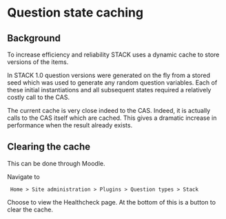# Question state caching

## Background ##

To increase efficiency and reliability STACK uses a dynamic cache to store versions of the items.

In STACK 1.0 question versions were generated on the fly from a stored seed which was used to
generate any random question variables.  Each of these initial instantiations and all subsequent
states required a relatively costly call to the CAS.

The current cache is very close indeed to the CAS.  Indeed, it
is actually calls to the CAS itself which are cached.  This
gives a dramatic increase in performance when the result
already exists. 

## Clearing the cache ##

This can be done through Moodle.

Navigate to

     Home > Site administration > Plugins > Question types > Stack

Choose to view the Healthcheck page.  At the bottom of this is
a button to clear the cache.



